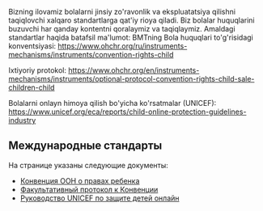 Bizning ilovamiz bolalarni jinsiy zo'ravonlik va ekspluatatsiya qilishni taqiqlovchi xalqaro standartlarga qat'iy rioya qiladi. Biz bolalar huquqlarini buzuvchi har qanday kontentni qoralaymiz va taqiqlaymiz.
Amaldagi standartlar haqida batafsil ma'lumot:
BMTning Bola huquqlari to'g'risidagi konventsiyasi: https://www.ohchr.org/ru/instruments-mechanisms/instruments/convention-rights-child


Ixtiyoriy protokol: https://www.ohchr.org/en/instruments-mechanisms/instruments/optional-protocol-convention-rights-child-sale-children-child


Bolalarni onlayn himoya qilish bo'yicha ko'rsatmalar (UNICEF): https://www.unicef.org/eca/reports/child-online-protection-guidelines-industry


## Международные стандарты

На странице указаны следующие документы:
- [Конвенция ООН о правах ребенка](https://www.ohchr.org/ru/instruments-mechanisms/instruments/convention-rights-child)
- [Факультативный протокол к Конвенции](https://www.ohchr.org/ru/instruments-mechanisms/instruments/optional-protocol-convention-rights-child-sale-children-child)
- [Руководство UNICEF по защите детей онлайн](https://www.unicef.org/eca/reports/child-online-protection-guidelines-industry)
